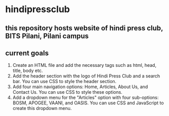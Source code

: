 # hindipressclub
this repository hosts website of hindi press club, BITS Pilani, Pilani campus
 --------------
 current goals
 --------------
1. Create an HTML file and add the necessary tags such as html, head, title, body etc.
2. Add the header section with the logo of Hindi Press Club and a search bar. You can use CSS to style the header section.
3. Add four main navigation options: Home, Articles, About Us, and Contact Us. You can use CSS to style these options.
4. Add a dropdown menu for the "Articles" option with four sub-options: BOSM, APOGEE, VAANI, and OASIS. You can use CSS and JavaScript to create this dropdown menu.
